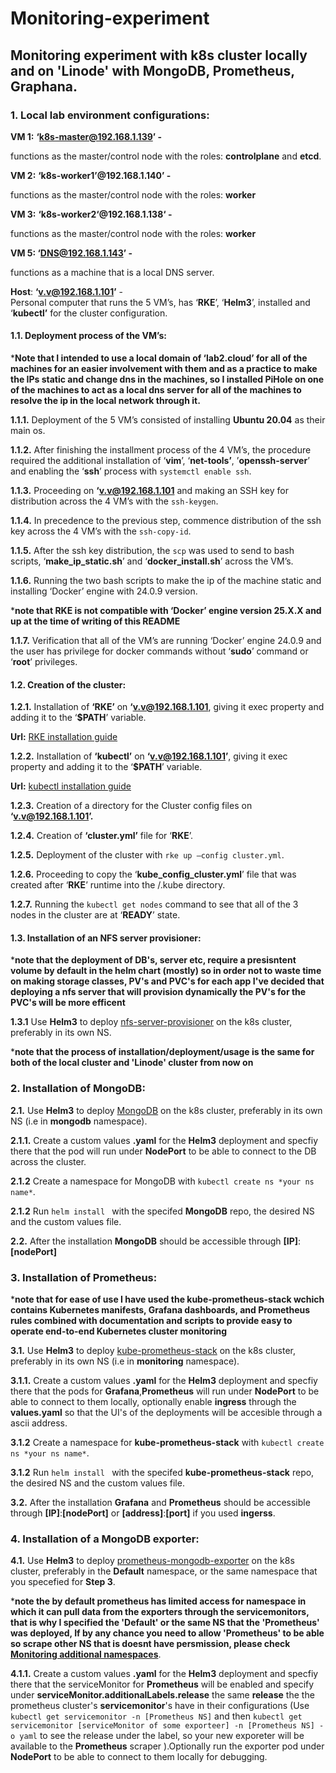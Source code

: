# Monitoring-experiment

## Monitoring experiment with k8s cluster locally and on 'Linode' with MongoDB, Prometheus, Graphana.

### 1. Local lab environment configurations:

**VM 1:** **‘k8s-master@192.168.1.139’ -**

functions as the master/control node with the roles: **controlplane** and **etcd**.

**VM 2:** **‘k8s-worker1’@192.168.1.140’ -** 

functions as the master/control node with the roles: **worker**

**VM 3:** **‘k8s-worker2‘@192.168.1.138‘ -** 

functions as the master/control node with the roles: **worker**

**VM 5: ‘DNS@192.168.1.143’ -**

functions as a machine that is a local DNS server.

**Host**: **‘v.v@192.168.1.101’**  - \
Personal computer that runs the 5 VM’s, has ‘**RKE**’, ‘**Helm3**’, installed and ‘**kubectl’** for the cluster configuration.

#### 1.1. Deployment process of the VM’s:

***Note that I intended to use a local domain of ‘lab2.cloud’ for all of the machines for an easier involvement with them and as a practice to make the IPs static and change dns in the machines, so I installed PiHole on one of the machines to act as a local dns server for all of the machines to resolve the ip in the local network through it.**

**1.1.1.** Deployment of the 5 VM’s consisted of  installing **Ubuntu 20.04** as their main os.

**1.1.2.** After finishing the installment process of the 4 VM’s, the procedure required the additional installation of ‘**vim**’, ‘**net-tools’**, ’**openssh-server**’ and enabling the ‘**ssh**’ process with ```systemctl enable ssh```.

**1.1.3.** Proceeding on  **‘v.v@192.168.1.101** and making an SSH key for distribution across the 4 VM’s with the ```ssh-keygen```.

**1.1.4.** In precedence to the previous step, commence distribution of the ssh key across the 4 VM’s with the ```ssh-copy-id```.

**1.1.5.** After the ssh key distribution, the ```scp```  was used to send to bash scripts, ‘**make_ip_static.sh**’ and ‘**docker_install.sh**’ across the VM’s.

**1.1.6.** Running the two bash scripts to make the ip of the machine static and installing ‘Docker’ engine with 24.0.9 version. 

***note that RKE is not compatible with ‘Docker’ engine version 25.X.X and up at the time of writing of this README**

**1.1.7.** Verification that all of the VM’s are running ‘Docker’ engine 24.0.9 and the user has privilege for docker commands without ‘**sudo**’ command or ‘**root**’ privileges.

#### 1.2. Creation of the cluster:

**1.2.1.** Installation of **‘RKE’** on **‘v.v@192.168.1.101**, giving it exec property and adding it to the ‘**$PATH**’ variable.

**Url:** [RKE installation guide](https://github.com/rancher/rke)

**1.2.2.** Installation of **‘kubectl’** on **‘v.v@192.168.1.101’**, giving it exec property and adding it to the ‘**$PATH**’ variable.

**Url:** [kubectl installation guide](https://kubernetes.io/docs/tasks/tools/install-kubectl-linux/#install-using-native-package-management) 

**1.2.3.** Creation of a directory for the Cluster config files on **‘v.v@192.168.1.101’.**

**1.2.4.** Creation of **‘cluster.yml’** file for ‘**RKE**’.

**1.2.5.** Deployment of the cluster with ```rke up –config cluster.yml```.

**1.2.6.** Proceeding to copy the ‘**kube_config_cluster.yml**’ file that was created after ‘**RKE**’ runtime into the /.kube directory.

**1.2.7.** Running the ```kubectl get nodes``` command to see that all of the 3 nodes in the cluster are at ‘**READY**’ state.

#### 1.3. Installation of an NFS server provisioner:

***note that the deployment of DB's, server etc, require a presisntent volume by default in the helm chart (mostly) so in order not to waste time on making storage classes, PV's and PVC's for each app I've decided that deploying a nfs server that will provision dynamically the PV's for the PVC's will be more efficent**

**1.3.1** Use **Helm3** to deploy [nfs-server-provisioner](https://artifacthub.io/packages/helm/kvaps/nfs-server-provisioner) on the k8s cluster, preferably in its own NS.

***note that the process of installation/deployment/usage is the same for both of the local cluster and 'Linode' cluster from now on**

### 2. Installation of MongoDB:  

**2.1.** Use **Helm3** to deploy [MongoDB](https://artifacthub.io/packages/helm/bitnami/mongodb) on the k8s cluster, preferably in its own NS (i.e in **mongodb** namespace).

**2.1.1.** Create a custom values **.yaml** for the **Helm3** deployment and specfiy there that the pod will run under **NodePort** to be able to connect to the DB across the cluster.

**2.1.2**  Create a namespace for MongoDB with ```kubectl create ns *your ns name*```.

**2.1.2** Run ```helm install ``` with the specifed **MongoDB** repo, the desired NS and the custom values file.

**2.2.** After the installation **MongoDB** should be accessible through **[IP]**:**[nodePort]**

### 3. Installation of Prometheus:

***note that for ease of use I have used the kube-prometheus-stack wchich contains Kubernetes manifests, Grafana dashboards, and Prometheus rules combined with documentation and scripts to provide easy to operate end-to-end Kubernetes cluster monitoring**

**3.1.** Use **Helm3** to deploy [kube-prometheus-stack](https://artifacthub.io/packages/helm/prometheus-community/kube-prometheus-stack) on the k8s cluster, preferably in its own NS (i.e in **monitoring** namespace).

**3.1.1.** Create a custom values **.yaml** for the **Helm3** deployment and specfiy there that the pods for **Grafana**,**Prometheus** will run under **NodePort** to be able to connect to them locally, optionally enable **ingress** through the **values.yaml** so that the UI's of the deployments will be accesible through a ascii address.

**3.1.2**  Create a namespace for **kube-prometheus-stack** with ```kubectl create ns *your ns name*```.

**3.1.2** Run ```helm install ``` with the specifed **kube-prometheus-stack** repo, the desired NS and the custom values file.

**3.2.** After the installation **Grafana** and **Prometheus** should be accessible through **[IP]**:**[nodePort]** or **[address]**:**[port]** if you used **ingerss**.

### 4. Installation of a MongoDB exporter:

**4.1.** Use **Helm3** to deploy [prometheus-mongodb-exporter](https://artifacthub.io/packages/helm/prometheus-community/prometheus-mongodb-exporter) on the k8s cluster, preferably in the **Default** namespace, or the same namespace that you specefied for **Step 3**.

***note the by default prometheus has limited access for namespace in which it can pull data from the exporters through the servicemonitors, that is why I specified the 'Default' or the same NS that the 'Prometheus' was deployed, If by any chance you need to allow 'Prometheus' to be able so scrape other NS that is doesnt have persmission, please check [Monitoring additional namespaces](https://github.com/prometheus-operator/kube-prometheus/blob/main/docs/customizations/monitoring-additional-namespaces.md)**.

**4.1.1.** Create a custom values **.yaml** for the **Helm3** deployment and specfiy there that the serviceMonitor for **Prometheus** will be enabled and specify under **serviceMonitor.additionalLabels.release** the same **release** the the prometheus cluster's **servicemonitor**'s have in their configurations (Use ```kubectl get servicemonitor -n [Prometheus NS]``` and then ```kubectl get servicemonitor [serviceMonitor of some exporteer] -n [Prometheus NS] -o yaml``` to see the release under the label, so your new exporeter will be available to the **Prometheus** scraper ).Optionally run the exporter pod under **NodePort** to be able to connect to them locally for debugging.





